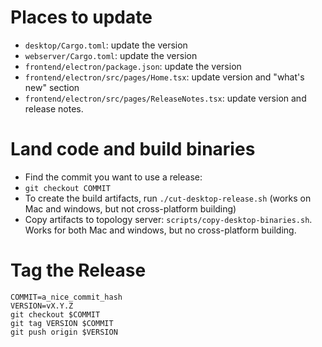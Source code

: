 # Places to update
* `desktop/Cargo.toml`: update the version
* `webserver/Cargo.toml`: update the version
* `frontend/electron/package.json`: update the version
* `frontend/electron/src/pages/Home.tsx`: update version and "what's new" section
* `frontend/electron/src/pages/ReleaseNotes.tsx`: update version and release notes.

# Land code and build binaries

* Find the commit you want to use a release:
* `git checkout COMMIT`
* To create the build artifacts, run `./cut-desktop-release.sh` (works on Mac and windows, but not cross-platform building)
* Copy artifacts to topology server: `scripts/copy-desktop-binaries.sh`. Works for both Mac and windows, but no cross-platform building.

# Tag the Release

```
COMMIT=a_nice_commit_hash
VERSION=vX.Y.Z
git checkout $COMMIT
git tag VERSION $COMMIT
git push origin $VERSION
```
